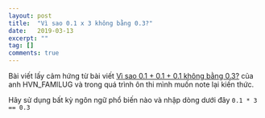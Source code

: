 ```yaml
---
layout: post
title:  "Vì sao 0.1 x 3 không bằng 0.3?"
date:   2019-03-13
excerpt: ""
tag: []
comments: true
---
```

Bài viết lấy cảm hứng từ bài viết [Vì sao 0.1 + 0.1 + 0.1 không bằng 0.3?](https://kipalog.com/posts/Vi-sao-0-1---0-1---0-1-khong-bang-0-3) của anh HVN_FAMILUG và trong quá trình ôn thi mình muốn note lại kiến thức.

Hãy sử dụng bất kỳ ngôn ngữ phổ biến nào và nhập dòng dưới đây
`0.1 * 3 == 0.3`

